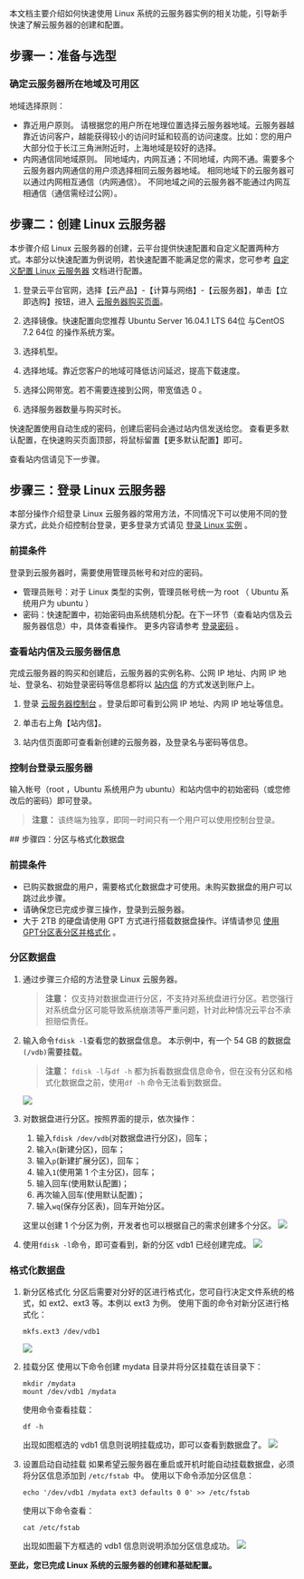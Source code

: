 
本文档主要介绍如何快速使用 Linux 系统的云服务器实例的相关功能，引导新手快速了解云服务器的创建和配置。
<div id="page1"></div>

## 步骤一：准备与选型

### 确定云服务器所在地域及可用区
地域选择原则：
 - 靠近用户原则。
请根据您的用户所在地理位置选择云服务器地域。云服务器越靠近访问客户，越能获得较小的访问时延和较高的访问速度。比如：您的用户大部分位于长江三角洲附近时，上海地域是较好的选择。
 - 内网通信同地域原则。
同地域内，内网互通；不同地域，内网不通。需要多个云服务器内网通信的用户须选择相同云服务器地域。
相同地域下的云服务器可以通过内网相互通信（内网通信）。
不同地域之间的云服务器不能通过内网互相通信（通信需经过公网）。


## 步骤二：创建 Linux 云服务器
本步骤介绍 Linux 云服务器的创建，云平台提供快速配置和自定义配置两种方式。本部分以快速配置为例说明，若快速配置不能满足您的需求，您可参考 [自定义配置 Linux 云服务器](/doc/product/213/10517) 文档进行配置。

 1. 登录云平台官网，选择【云产品】-【计算与网络】-【云服务器】，单击【立即选购】按钮，进入 [云服务器购买页面](http://buy.tcecqpoc.fsphere.cn/?tab=custom&devPayMode=hourly&regionId=50000019&zoneId=50190001&instanceType=S2.SMALL1&step=1&bandwidthType=TRAFFIC_POSTPAID_BY_HOUR)。

 2. 选择镜像。快速配置向您推荐 Ubuntu Server 16.04.1 LTS 64位 与CentOS 7.2 64位 的操作系统方案。
 
 3. 选择机型。
 
 4. 选择地域。靠近您客户的地域可降低访问延迟，提高下载速度。
 
 5. 选择公网带宽。若不需要连接到公网，带宽值选 0 。
 
 6. 选择服务器数量与购买时长。
 
快速配置使用自动生成的密码，创建后密码会通过站内信发送给您。
查看更多默认配置，在快速购买页面顶部，将鼠标留置【更多默认配置】即可。

查看站内信请见下一步骤。

<div id="page3"></div>

## 步骤三：登录 Linux 云服务器
本部分操作介绍登录 Linux 云服务器的常用方法，不同情况下可以使用不同的登录方式，此处介绍控制台登录，更多登录方式请见   [登录 Linux 实例](/doc/product/213/5436) 。

### 前提条件
登录到云服务器时，需要使用管理员帐号和对应的密码。

 * 管理员账号：对于 Linux 类型的实例，管理员帐号统一为 root （ Ubuntu 系统用户为 ubuntu ）
 * 密码：快速配置中，初始密码由系统随机分配。在下一环节（查看站内信及云服务器信息）中，具体查看操作。
 	更多内容请参考 [登录密码](/doc/product/213/6093) 。
   
### 查看站内信及云服务器信息
完成云服务器的购买和创建后，云服务器的实例名称、公网 IP 地址、内网 IP 地址、登录名、初始登录密码等信息都将以 [站内信](http://console.tcecqpoc.fsphere.cn/message) 的方式发送到账户上。
 1. 登录 [云服务器控制台](http://console.tcecqpoc.fsphere.cn/cvm) 。登录后即可看到公网 IP 地址、内网 IP 地址等信息。
 
 2. 单击右上角【站内信】。
 
 3. 站内信页面即可查看新创建的云服务器，及登录名与密码等信息。


### 控制台登录云服务器
输入帐号（root ，Ubuntu 系统用户为 ubuntu）和站内信中的初始密码（或您修改后的密码）即可登录。

>**注意：**
>该终端为独享，即同一时间只有一个用户可以使用控制台登录。

<div id="page4"></div>
## 步骤四：分区与格式化数据盘

### 前提条件
 - 已购买数据盘的用户，需要格式化数据盘才可使用。未购买数据盘的用户可以跳过此步骤。
 - 请确保您已完成步骤三操作，登录到云服务器。
 - 大于 2TB 的硬盘请使用 GPT 方式进行搭载数据盘操作。详情请参见 [使用GPT分区表分区并格式化](/doc/product/213/2043) 。
 
### 分区数据盘

 1. 通过步骤三介绍的方法登录 Linux 云服务器。

	> **注意：**
	> 仅支持对数据盘进行分区，不支持对系统盘进行分区。若您强行对系统盘分区可能导致系统崩溃等严重问题，针对此种情况云平台不承担赔偿责任。

 2. 输入命令`fdisk -l`查看您的数据盘信息。
	本示例中，有一个 54 GB 的数据盘`(/vdb)`需要挂载。
	>**注意：**
	>`fdisk -l`与`df -h` 都为拆看数据盘信息命令，但在没有分区和格式化数据盘之前，使用`df -h` 命令无法看到数据盘。

	![](http://imgcache.tcecqpoc.fsphere.cn/image/mc.qcloudimg.com/static/img/f26b5a092e1521556410afdc75a95474/image.png)

 3. 对数据盘进行分区。按照界面的提示，依次操作：

 	1. 输入`fdisk /dev/vdb`(对数据盘进行分区)，回车；
 	2. 输入`n`(新建分区)，回车；
 	3. 输入`p`(新建扩展分区)，回车；
 	4. 输入`1`(使用第 1 个主分区)，回车；
 	5. 输入回车(使用默认配置)；
 	6. 再次输入回车(使用默认配置)；
 	7. 输入`wq`(保存分区表)，回车开始分区。

	这里以创建 1 个分区为例，开发者也可以根据自己的需求创建多个分区。
	![](http://imgcache.tcecqpoc.fsphere.cn/image/mc.qcloudimg.com/static/img/8a9c8ff4db5a7e4622bf2968d0309129/image.png)

 4. 使用`fdisk -l`命令，即可查看到，新的分区 vdb1 已经创建完成。
	![](http://imgcache.tcecqpoc.fsphere.cn/image/mc.qcloudimg.com/static/img/304ccd9491f2a25b8d3b33b5213faa0e/image.png)

### 格式化数据盘

 1. 新分区格式化
 分区后需要对分好的区进行格式化，您可自行决定文件系统的格式，如 ext2、ext3 等。本例以 ext3 为例。
使用下面的命令对新分区进行格式化： 
	```
	mkfs.ext3 /dev/vdb1
	```
	![](http://imgcache.tcecqpoc.fsphere.cn/image/mc.qcloudimg.com/static/img/fce59c4aba93c688c429fe4760452264/image.png)

 2. 挂载分区
	使用以下命令创建 mydata 目录并将分区挂载在该目录下：
	```
	mkdir /mydata
	mount /dev/vdb1 /mydata
	```
	使用命令查看挂载：
	```
	df -h
	```
	出现如图框选的 vdb1 信息则说明挂载成功，即可以查看到数据盘了。
	![](http://imgcache.tcecqpoc.fsphere.cn/image/mc.qcloudimg.com/static/img/d6bc35b30b823c567812affd032bfedf/image.png)

 3. 设置启动自动挂载
如果希望云服务器在重启或开机时能自动挂载数据盘，必须将分区信息添加到 `/etc/fstab `中。
使用以下命令添加分区信息：
	```
	echo '/dev/vdb1 /mydata ext3 defaults 0 0' >> /etc/fstab
	```
	使用以下命令查看：
	```
	cat /etc/fstab
	```
	出现如图最下方框选的 vdb1 信息则说明添加分区信息成功。
	![](http://imgcache.tcecqpoc.fsphere.cn/image/mc.qcloudimg.com/static/img/39025e909cd849d5a34378a7d0078d13/image.png)
	
**至此，您已完成 Linux 系统的云服务器的创建和基础配置。**
